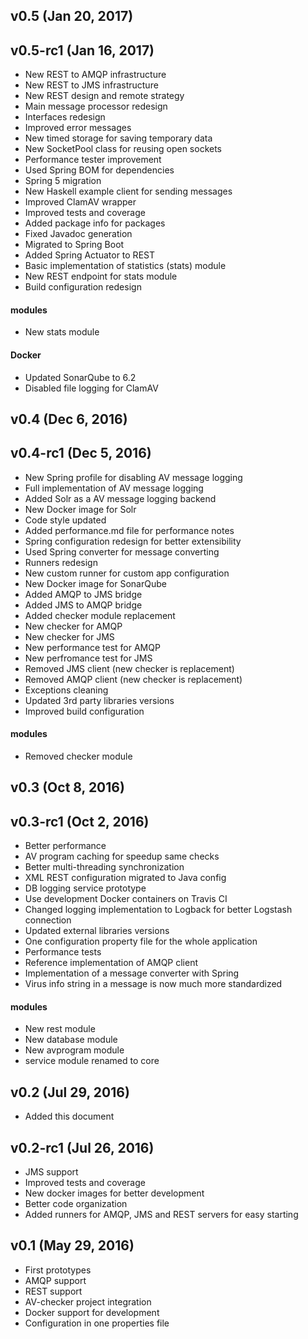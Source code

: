 ## v0.5 (Jan 20, 2017)

## v0.5-rc1 (Jan 16, 2017)
 * New REST to AMQP infrastructure
 * New REST to JMS infrastructure
 * New REST design and remote strategy
 * Main message processor redesign
 * Interfaces redesign
 * Improved error messages
 * New timed storage for saving temporary data
 * New SocketPool class for reusing open sockets
 * Performance tester improvement
 * Used Spring BOM for dependencies
 * Spring 5 migration
 * New Haskell example client for sending messages
 * Improved ClamAV wrapper
 * Improved tests and coverage
 * Added package info for packages
 * Fixed Javadoc generation
 * Migrated to Spring Boot
 * Added Spring Actuator to REST
 * Basic implementation of statistics (stats) module
 * New REST endpoint for stats module
 * Build configuration redesign
 
#### modules
 * New stats module

#### Docker
 * Updated SonarQube to 6.2
 * Disabled file logging for ClamAV

## v0.4 (Dec 6, 2016)

## v0.4-rc1 (Dec 5, 2016)
 * New Spring profile for disabling AV message logging
 * Full implementation of AV message logging
 * Added Solr as a AV message logging backend
 * New Docker image for Solr
 * Code style updated
 * Added performance.md file for performance notes
 * Spring configuration redesign for better extensibility
 * Used Spring converter for message converting
 * Runners redesign
 * New custom runner for custom app configuration
 * New Docker image for SonarQube
 * Added AMQP to JMS bridge
 * Added JMS to AMQP bridge
 * Added checker module replacement
 * New checker for AMQP
 * New checker for JMS
 * New performance test for AMQP
 * New perfromance test for JMS
 * Removed JMS client (new checker is replacement)
 * Removed AMQP client (new checker is replacement)
 * Exceptions cleaning
 * Updated 3rd party libraries versions
 * Improved build configuration

#### modules
 * Removed checker module

## v0.3 (Oct 8, 2016)

## v0.3-rc1 (Oct 2, 2016)
 * Better performance
 * AV program caching for speedup same checks
 * Better multi-threading synchronization
 * XML REST configuration migrated to Java config
 * DB logging service prototype
 * Use development Docker containers on Travis CI
 * Changed logging implementation to Logback for better Logstash connection
 * Updated external libraries versions
 * One configuration property file for the whole application
 * Performance tests
 * Reference implementation of AMQP client
 * Implementation of a message converter with Spring
 * Virus info string in a message is now much more standardized
 
#### modules
 * New rest module
 * New database module
 * New avprogram module
 * service module renamed to core

## v0.2 (Jul 29, 2016)
 * Added this document

## v0.2-rc1 (Jul 26, 2016)
 * JMS support
 * Improved tests and coverage
 * New docker images for better development
 * Better code organization
 * Added runners for AMQP, JMS and REST servers for easy starting

## v0.1 (May 29, 2016)
 * First prototypes
 * AMQP support
 * REST support
 * AV-checker project integration
 * Docker support for development
 * Configuration in one properties file
